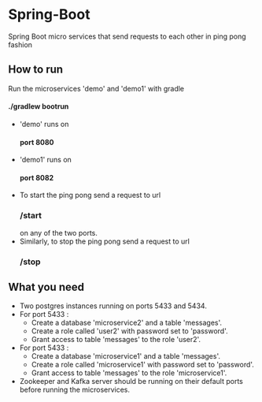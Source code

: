 # Spring-Boot
Spring Boot micro services that send requests to each other in ping pong fashion

## How to run

Run the microservices 'demo' and 'demo1' with gradle

  #### ./gradlew bootrun
  
- 'demo' runs on 
  #### port 8080
- 'demo1' runs on 
  #### port 8082
- To start the ping pong send a request to url
  ### /start
  on any of the two ports.
- Similarly, to stop the ping pong send a request to url
  ### /stop
  
## What you need

- Two postgres instances running on ports 5433 and 5434.
- For port 5433 :
  * Create a database 'microservice2' and a table 'messages'.
  * Create a role called 'user2' with password set to 'password'.
  * Grant access to table 'messages' to the role 'user2'.
- For port 5433 :
  * Create a database 'microservice1' and a table 'messages'.
  * Create a role called 'microservice1' with password set to 'password'.
  * Grant access to table 'messages' to the role 'microservice1'.
- Zookeeper and Kafka server should be running on their default ports before running the microservices.
